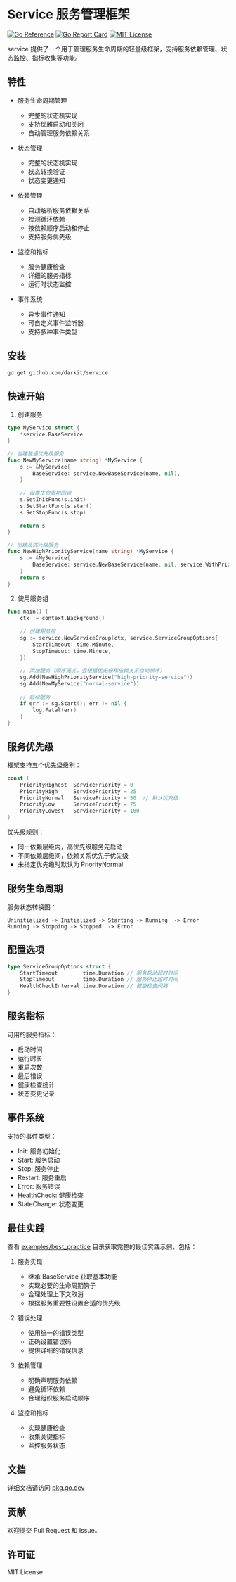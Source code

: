 # Service 服务管理框架

[![Go Reference](https://pkg.go.dev/badge/github.com/darkit/service.svg)](https://pkg.go.dev/github.com/darkit/service)
[![Go Report Card](https://goreportcard.com/badge/github.com/darkit/service)](https://goreportcard.com/report/github.com/darkit/service)
[![MIT License](https://img.shields.io/badge/license-MIT-blue.svg)](https://github.com/darkit/service/blob/master/LICENSE)

service 提供了一个用于管理服务生命周期的轻量级框架，支持服务依赖管理、状态监控、指标收集等功能。

## 特性

- 服务生命周期管理
  - 完整的状态机实现
  - 支持优雅启动和关闭
  - 自动管理服务依赖关系

- 状态管理
  - 完整的状态机实现
  - 状态转换验证
  - 状态变更通知

- 依赖管理
  - 自动解析服务依赖关系
  - 检测循环依赖
  - 按依赖顺序启动和停止
  - 支持服务优先级

- 监控和指标
  - 服务健康检查
  - 详细的服务指标
  - 运行时状态监控

- 事件系统
  - 异步事件通知
  - 可自定义事件监听器
  - 支持多种事件类型

## 安装

```bash
go get github.com/darkit/service
```

## 快速开始

1. 创建服务

```go
type MyService struct {
    *service.BaseService
}

// 创建普通优先级服务
func NewMyService(name string) *MyService {
    s := &MyService{
        BaseService: service.NewBaseService(name, nil),
    }
    
    // 设置生命周期回调
    s.SetInitFunc(s.init)
    s.SetStartFunc(s.start)
    s.SetStopFunc(s.stop)
    
    return s
}

// 创建高优先级服务
func NewHighPriorityService(name string) *MyService {
    s := &MyService{
        BaseService: service.NewBaseService(name, nil, service.WithPriority(service.PriorityHigh)),
    }
    return s
}
```

2. 使用服务组

```go
func main() {
    ctx := context.Background()
    
    // 创建服务组
    sg := service.NewServiceGroup(ctx, service.ServiceGroupOptions{
        StartTimeout: time.Minute,
        StopTimeout: time.Minute,
    })
    
    // 添加服务（顺序无关，会根据优先级和依赖关系自动排序）
    sg.Add(NewHighPriorityService("high-priority-service"))
    sg.Add(NewMyService("normal-service"))
    
    // 启动服务
    if err := sg.Start(); err != nil {
        log.Fatal(err)
    }
}
```

## 服务优先级

框架支持五个优先级级别：

```go
const (
    PriorityHighest  ServicePriority = 0
    PriorityHigh     ServicePriority = 25
    PriorityNormal   ServicePriority = 50  // 默认优先级
    PriorityLow      ServicePriority = 75
    PriorityLowest   ServicePriority = 100
)
```

优先级规则：
- 同一依赖层级内，高优先级服务先启动
- 不同依赖层级间，依赖关系优先于优先级
- 未指定优先级时默认为 PriorityNormal

## 服务生命周期

服务状态转换图：

```
Uninitialized -> Initialized -> Starting -> Running  -> Error
Running -> Stopping -> Stopped  -> Error
```

## 配置选项

```go
type ServiceGroupOptions struct {
    StartTimeout        time.Duration // 服务启动超时时间
    StopTimeout         time.Duration // 服务停止超时时间
    HealthCheckInterval time.Duration // 健康检查间隔
}
```

## 服务指标

可用的服务指标：
- 启动时间
- 运行时长
- 重启次数
- 最后错误
- 健康检查统计
- 状态变更记录

## 事件系统

支持的事件类型：
- Init: 服务初始化
- Start: 服务启动
- Stop: 服务停止
- Restart: 服务重启
- Error: 服务错误
- HealthCheck: 健康检查
- StateChange: 状态变更

## 最佳实践

查看 [examples/best_practice](examples/best_practice) 目录获取完整的最佳实践示例，包括：

1. 服务实现
   - 继承 BaseService 获取基本功能
   - 实现必要的生命周期钩子
   - 合理处理上下文取消
   - 根据服务重要性设置合适的优先级

2. 错误处理
   - 使用统一的错误类型
   - 正确设置错误码
   - 提供详细的错误信息

3. 依赖管理
   - 明确声明服务依赖
   - 避免循环依赖
   - 合理组织服务启动顺序

4. 监控和指标
   - 实现健康检查
   - 收集关键指标
   - 监控服务状态

## 文档

详细文档请访问 [pkg.go.dev](https://pkg.go.dev/github.com/darkit/service)

## 贡献

欢迎提交 Pull Request 和 Issue。

## 许可证

MIT License
